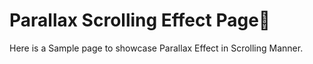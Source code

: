 # Parallax Scrolling Effect Page📃
Here is a Sample page to showcase Parallax Effect in Scrolling Manner.<br>